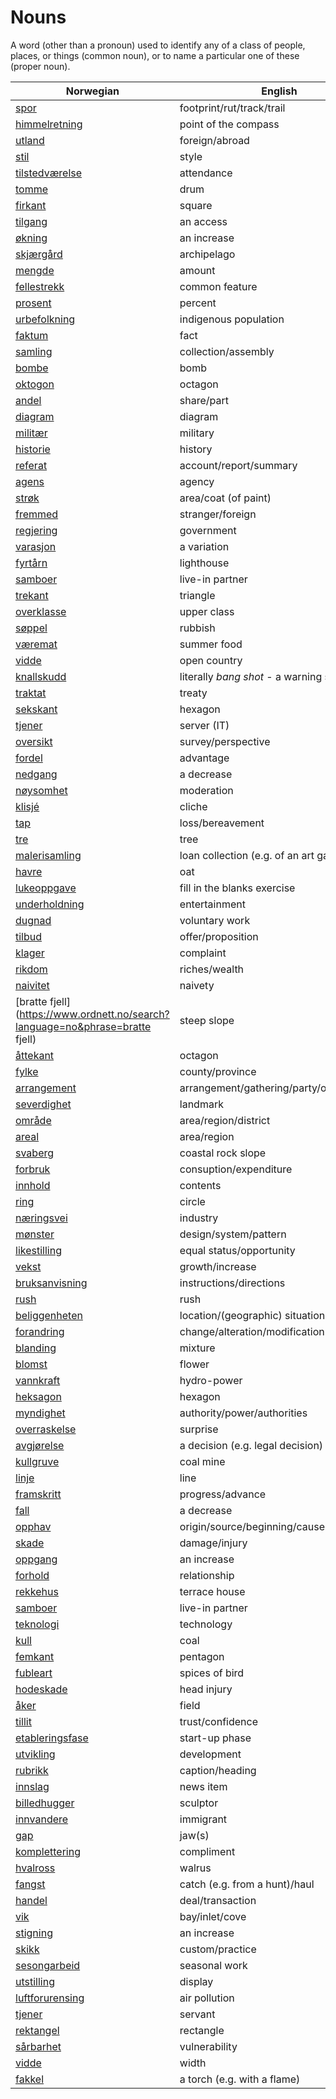 # Nouns

A word (other than a pronoun) used to identify any of a class of people, places, or things (common noun), or to name a particular one of these (proper noun).

| Norwegian | English | Gender |
| --- | --- | --- |
| [spor](https://www.ordnett.no/search?language=no&phrase=spor) | footprint/rut/track/trail | i |
| [himmelretning](https://www.ordnett.no/search?language=no&phrase=himmelretning) | point of the compass | m |
| [utland](https://www.ordnett.no/search?language=no&phrase=utland) | foreign/abroad | m |
| [stil](https://www.ordnett.no/search?language=no&phrase=stil) | style | m |
| [tilstedværelse](https://www.ordnett.no/search?language=no&phrase=tilstedværelse) | attendance | i |
| [tomme](https://www.ordnett.no/search?language=no&phrase=tomme) | drum | m |
| [firkant](https://www.ordnett.no/search?language=no&phrase=firkant) | square | m |
| [tilgang](https://www.ordnett.no/search?language=no&phrase=tilgang) | an access | i |
| [økning](https://www.ordnett.no/search?language=no&phrase=økning) | an increase | m |
| [skjærgård](https://www.ordnett.no/search?language=no&phrase=skjærgård) | archipelago | m |
| [mengde](https://www.ordnett.no/search?language=no&phrase=mengde) | amount | m |
| [fellestrekk](https://www.ordnett.no/search?language=no&phrase=fellestrekk) | common feature | i |
| [prosent](https://www.ordnett.no/search?language=no&phrase=prosent) | percent | m |
| [urbefolkning](https://www.ordnett.no/search?language=no&phrase=urbefolkning) | indigenous population | m |
| [faktum](https://www.ordnett.no/search?language=no&phrase=faktum) | fact | i |
| [samling](https://www.ordnett.no/search?language=no&phrase=samling) | collection/assembly | m |
| [bombe](https://www.ordnett.no/search?language=no&phrase=bombe) | bomb | m |
| [oktogon](https://www.ordnett.no/search?language=no&phrase=oktogon) | octagon | m |
| [andel](https://www.ordnett.no/search?language=no&phrase=andel) | share/part | m |
| [diagram](https://www.ordnett.no/search?language=no&phrase=diagram) | diagram | i |
| [militær](https://www.ordnett.no/search?language=no&phrase=militær) | military | m |
| [historie](https://www.ordnett.no/search?language=no&phrase=historie) | history | m/f |
| [referat](https://www.ordnett.no/search?language=no&phrase=referat) | account/report/summary | i |
| [agens](https://www.ordnett.no/search?language=no&phrase=agens) | agency | m |
| [strøk](https://www.ordnett.no/search?language=no&phrase=strøk) | area/coat (of paint) | i |
| [fremmed](https://www.ordnett.no/search?language=no&phrase=fremmed) | stranger/foreign | m |
| [regjering](https://www.ordnett.no/search?language=no&phrase=regjering) | government | m |
| [varasjon](https://www.ordnett.no/search?language=no&phrase=varasjon) | a variation | m |
| [fyrtårn](https://www.ordnett.no/search?language=no&phrase=fyrtårn) | lighthouse | i |
| [samboer](https://www.ordnett.no/search?language=no&phrase=samboer) | live-in partner | m |
| [trekant](https://www.ordnett.no/search?language=no&phrase=trekant) | triangle | m |
| [overklasse](https://www.ordnett.no/search?language=no&phrase=overklasse) | upper class | m |
| [søppel](https://www.ordnett.no/search?language=no&phrase=søppel) | rubbish | i |
| [væremat](https://www.ordnett.no/search?language=no&phrase=væremat) | summer food | m |
| [vidde](https://www.ordnett.no/search?language=no&phrase=vidde) | open country | m |
| [knallskudd](https://www.ordnett.no/search?language=no&phrase=knallskudd) | literally _bang shot_ - a warning shot gun | i |
| [traktat](https://www.ordnett.no/search?language=no&phrase=traktat) | treaty | m |
| [sekskant](https://www.ordnett.no/search?language=no&phrase=sekskant) | hexagon | m |
| [tjener](https://www.ordnett.no/search?language=no&phrase=tjener) | server (IT) | m |
| [oversikt](https://www.ordnett.no/search?language=no&phrase=oversikt) | survey/perspective | m |
| [fordel](https://www.ordnett.no/search?language=no&phrase=fordel) | advantage | m |
| [nedgang](https://www.ordnett.no/search?language=no&phrase=nedgang) | a decrease | m |
| [nøysomhet](https://www.ordnett.no/search?language=no&phrase=nøysomhet) | moderation | m |
| [klisjé](https://www.ordnett.no/search?language=no&phrase=klisjé) | cliche | m |
| [tap](https://www.ordnett.no/search?language=no&phrase=tap) | loss/bereavement | i |
| [tre](https://www.ordnett.no/search?language=no&phrase=tre) | tree | i |
| [malerisamling](https://www.ordnett.no/search?language=no&phrase=malerisamling) | loan collection (e.g. of an art gallery) | m |
| [havre](https://www.ordnett.no/search?language=no&phrase=havre) | oat | m |
| [lukeoppgave](https://www.ordnett.no/search?language=no&phrase=lukeoppgave) | fill in the blanks exercise | m |
| [underholdning](https://www.ordnett.no/search?language=no&phrase=underholdning) | entertainment | m |
| [dugnad](https://www.ordnett.no/search?language=no&phrase=dugnad) | voluntary work | m |
| [tilbud](https://www.ordnett.no/search?language=no&phrase=tilbud) | offer/proposition | i |
| [klager](https://www.ordnett.no/search?language=no&phrase=klager) | complaint | m |
| [rikdom](https://www.ordnett.no/search?language=no&phrase=rikdom) | riches/wealth | m |
| [naivitet](https://www.ordnett.no/search?language=no&phrase=naivitet) | naivety | m |
| [bratte fjell](https://www.ordnett.no/search?language=no&phrase=bratte fjell) | steep slope | m |
| [åttekant](https://www.ordnett.no/search?language=no&phrase=åttekant) | octagon | m |
| [fylke](https://www.ordnett.no/search?language=no&phrase=fylke) | county/province | i |
| [arrangement](https://www.ordnett.no/search?language=no&phrase=arrangement) | arrangement/gathering/party/organisation | i |
| [severdighet](https://www.ordnett.no/search?language=no&phrase=severdighet) | landmark | m |
| [område](https://www.ordnett.no/search?language=no&phrase=område) | area/region/district | i |
| [areal](https://www.ordnett.no/search?language=no&phrase=areal) | area/region | i |
| [svaberg](https://www.ordnett.no/search?language=no&phrase=svaberg) | coastal rock slope | i |
| [forbruk](https://www.ordnett.no/search?language=no&phrase=forbruk) | consuption/expenditure | i |
| [innhold](https://www.ordnett.no/search?language=no&phrase=innhold) | contents | i |
| [ring](https://www.ordnett.no/search?language=no&phrase=ring) | circle | m |
| [næringsvei](https://www.ordnett.no/search?language=no&phrase=næringsvei) | industry | m |
| [mønster](https://www.ordnett.no/search?language=no&phrase=mønster) | design/system/pattern | i |
| [likestilling](https://www.ordnett.no/search?language=no&phrase=likestilling) | equal status/opportunity | m |
| [vekst](https://www.ordnett.no/search?language=no&phrase=vekst) | growth/increase | m |
| [bruksanvisning](https://www.ordnett.no/search?language=no&phrase=bruksanvisning) | instructions/directions | m |
| [rush](https://www.ordnett.no/search?language=no&phrase=rush) | rush | i |
| [beliggenheten](https://www.ordnett.no/search?language=no&phrase=beliggenheten) | location/(geographic) situation | m/f |
| [forandring](https://www.ordnett.no/search?language=no&phrase=forandring) | change/alteration/modification | m |
| [blanding](https://www.ordnett.no/search?language=no&phrase=blanding) | mixture | m |
| [blomst](https://www.ordnett.no/search?language=no&phrase=blomst) | flower | m |
| [vannkraft](https://www.ordnett.no/search?language=no&phrase=vannkraft) | hydro-power | m |
| [heksagon](https://www.ordnett.no/search?language=no&phrase=heksagon) | hexagon | m |
| [myndighet](https://www.ordnett.no/search?language=no&phrase=myndighet) | authority/power/authorities | m |
| [overraskelse](https://www.ordnett.no/search?language=no&phrase=overraskelse) | surprise | m |
| [avgjørelse](https://www.ordnett.no/search?language=no&phrase=avgjørelse) | a decision (e.g. legal decision) | m |
| [kullgruve](https://www.ordnett.no/search?language=no&phrase=kullgruve) | coal mine | m |
| [linje](https://www.ordnett.no/search?language=no&phrase=linje) | line | m |
| [framskritt](https://www.ordnett.no/search?language=no&phrase=framskritt) | progress/advance | i |
| [fall](https://www.ordnett.no/search?language=no&phrase=fall) | a decrease | i |
| [opphav](https://www.ordnett.no/search?language=no&phrase=opphav) | origin/source/beginning/cause | i |
| [skade](https://www.ordnett.no/search?language=no&phrase=skade) | damage/injury | m |
| [oppgang](https://www.ordnett.no/search?language=no&phrase=oppgang) | an increase | m |
| [forhold](https://www.ordnett.no/search?language=no&phrase=forhold) | relationship | i |
| [rekkehus](https://www.ordnett.no/search?language=no&phrase=rekkehus) | terrace house | i |
| [samboer](https://www.ordnett.no/search?language=no&phrase=samboer) | live-in partner | m |
| [teknologi](https://www.ordnett.no/search?language=no&phrase=teknologi) | technology | m |
| [kull](https://www.ordnett.no/search?language=no&phrase=kull) | coal | i |
| [femkant](https://www.ordnett.no/search?language=no&phrase=femkant) | pentagon | m |
| [fubleart](https://www.ordnett.no/search?language=no&phrase=fubleart) | spices of bird | m/f |
| [hodeskade](https://www.ordnett.no/search?language=no&phrase=hodeskade) | head injury | m |
| [åker](https://www.ordnett.no/search?language=no&phrase=åker) | field | m |
| [tillit](https://www.ordnett.no/search?language=no&phrase=tillit) | trust/confidence | m |
| [etableringsfase](https://www.ordnett.no/search?language=no&phrase=etableringsfase) | start-up phase | m |
| [utvikling](https://www.ordnett.no/search?language=no&phrase=utvikling) | development | m |
| [rubrikk](https://www.ordnett.no/search?language=no&phrase=rubrikk) | caption/heading | m |
| [innslag](https://www.ordnett.no/search?language=no&phrase=innslag) | news item | i |
| [billedhugger](https://www.ordnett.no/search?language=no&phrase=billedhugger) | sculptor | m |
| [innvandere](https://www.ordnett.no/search?language=no&phrase=innvandere) | immigrant | m |
| [gap](https://www.ordnett.no/search?language=no&phrase=gap) | jaw(s) | m |
| [komplettering](https://www.ordnett.no/search?language=no&phrase=komplettering) | compliment | m |
| [hvalross](https://www.ordnett.no/search?language=no&phrase=hvalross) | walrus | m |
| [fangst](https://www.ordnett.no/search?language=no&phrase=fangst) | catch (e.g. from a hunt)/haul | m |
| [handel](https://www.ordnett.no/search?language=no&phrase=handel) | deal/transaction | m |
| [vik](https://www.ordnett.no/search?language=no&phrase=vik) | bay/inlet/cove | m |
| [stigning](https://www.ordnett.no/search?language=no&phrase=stigning) | an increase | m |
| [skikk](https://www.ordnett.no/search?language=no&phrase=skikk) | custom/practice | m |
| [sesongarbeid](https://www.ordnett.no/search?language=no&phrase=sesongarbeid) | seasonal work | i |
| [utstilling](https://www.ordnett.no/search?language=no&phrase=utstilling) | display | m |
| [luftforurensing](https://www.ordnett.no/search?language=no&phrase=luftforurensing) | air pollution | m |
| [tjener](https://www.ordnett.no/search?language=no&phrase=tjener) | servant | m |
| [rektangel](https://www.ordnett.no/search?language=no&phrase=rektangel) | rectangle | i |
| [sårbarhet](https://www.ordnett.no/search?language=no&phrase=sårbarhet) | vulnerability | m |
| [vidde](https://www.ordnett.no/search?language=no&phrase=vidde) | width | m/f |
| [fakkel](https://www.ordnett.no/search?language=no&phrase=fakkel) | a torch (e.g. with a flame) | m |


